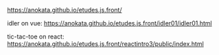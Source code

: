 https://anokata.github.io/etudes.js.front/

idler on vue: https://anokata.github.io/etudes.js.front/idler01/idler01.html

tic-tac-toe on react: https://anokata.github.io/etudes.js.front/reactintro3/public/index.html
